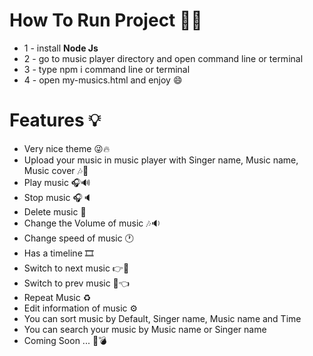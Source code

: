 # How To Run Project 📌📍
- 1 - install **Node Js**
- 2 - go to music player directory and open command line or terminal
- 3 - type npm i command line or terminal
- 4 - open my-musics.html and enjoy 😄
# Features 💡
- Very nice theme 😜🔥
- Upload your music in music player with Singer name, Music name, Music cover 🎶🎵
- Play music 🎧🔊
- Stop music 🎧🔈
- Delete music 🔌
- Change the Volume of music 🎶🔉
- Change speed of music 🕐
- Has a timeline 🎞
- Switch to next music 👉🎵
- Switch to prev music 🎵👈
- Repeat Music ♻
- Edit information of music ⚙
- You can sort music by Default, Singer name, Music name and Time 
- You can search your music by Music name or Singer name 
- Coming Soon ... 🔐💣
